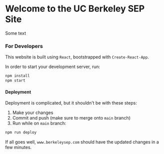 # Welcome to the UC Berkeley SEP Site

Some text

### For Developers

This website is built using `React`, bootstrapped with `Create-React-App`.

In order to start your development server, run:

```bash
npm install
npm start
```

#### Deployment

Deployment is complicated, but it shouldn't be with these steps:

1. Make your changes
2. Commit and push (make sure to merge onto `main` branch)
3. Run while on `main` branch:

```bash
npm run deploy
```

If all goes well, `www.berkeleysep.com` should have the updated changes in a few minutes.
